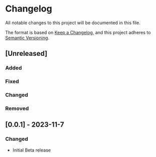 # Changelog

All notable changes to this project will be documented in this file.

The format is based on [Keep a Changelog](https://keepachangelog.com/en/1.1.0/),
and this project adheres to [Semantic Versioning](https://semver.org/spec/v2.0.0.html).

<!-- follow this format -->
## [Unreleased]

### Added
### Fixed
### Changed
### Removed

## [0.0.1] - 2023-11-7

### Changed
- Initial Beta release